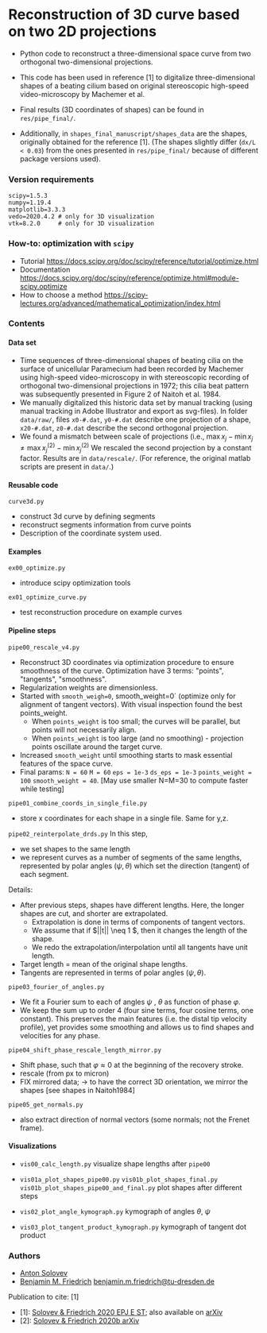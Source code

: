 # Reconstruction of 3D curve based on two 2D projections

- Python code to reconstruct a three-dimensional space curve from two orthogonal two-dimensional projections. 
- This code has been used in reference [1] to digitalize three-dimensional shapes of a beating cilium 
based on original stereoscopic high-speed video-microscopy by Machemer et al.
  
- Final results (3D coordinates of shapes) can be found in `res/pipe_final/`.
- Additionally, in `shapes_final_manuscript/shapes_data` are the shapes, originally obtained for the reference [1]. 
  (The shapes slightly differ (`dx/L < 0.03`) from the ones presented  in  `res/pipe_final/`
   because of different package versions used).

### Version requirements

```
scipy=1.5.3
numpy=1.19.4
matplotlib=3.3.3
vedo=2020.4.2 # only for 3D visualization
vtk=8.2.0     # only for 3D visualization
```


### How-to: optimization with `scipy`

- Tutorial https://docs.scipy.org/doc/scipy/reference/tutorial/optimize.html
- Documentation https://docs.scipy.org/doc/scipy/reference/optimize.html#module-scipy.optimize
- How to choose a method https://scipy-lectures.org/advanced/mathematical_optimization/index.html


### Contents

#### Data set

- Time sequences of three-dimensional shapes of beating cilia on the surface of unicellular Paramecium had been recorded
  by Machemer using high-speed video-microscopy in with stereoscopic recording of orthogonal two-dimensional projections in 1972;
  this cilia beat pattern was subsequently presented in Figure 2 of Naitoh et al. 1984.
- We manually digitalized this historic data set by manual tracking
  (using manual tracking in Adobe Illustrator and export as svg-files).
  In folder `data/raw/`, files `x0-#.dat`, `y0-#.dat` describe one projection of a shape,
   `x20-#.dat`, `z0-#.dat` describe the second orthogonal projection.
- We found a mismatch between scale of projections
  (i.e., $\max{x_j}-\min{x_j} \neq \max{x^{(2)}_j}-\min{x^{(2)}_j}$
  We rescaled the second projection by a constant factor. Results are in `data/rescale/`. 
  (For reference, the original matlab scripts are present in `data/`.)
  

#### Reusable code

`curve3d.py`
- construct 3d curve by defining segments
- reconstruct segments information from curve points
- Description of the coordinate system used.

#### Examples
`ex00_optimize.py`
 - introduce scipy optimization tools

`ex01_optimize_curve.py`
- test reconstruction procedure on example curves
    
#### Pipeline steps

`pipe00_rescale_v4.py`
- Reconstruct 3D coordinates via optimization procedure to ensure smoothness of the curve.
  Optimization have 3 terms: "points", "tangents", "smoothness".
- Regularization weights are dimensionless. 
- Started with `smooth_weigh=0`, smooth_weight=0` 
  (optimize only for alignment of tangent vectors). With visual inspection found the best points_weight.
  - When `points_weight` is too small; the curves will be parallel, but points will not necessarily align.
  - When `points_weight` is too large (and no smoothing) - projection points oscillate around the target curve.
- Increased `smooth_weight` until smoothing starts to mask essential features of the space curve.
- Final params: `N = 60` `M = 60` `eps = 1e-3` `ds_eps = 1e-3` `points_weight = 100` `smooth_weight = 40`.
  [May use smaller N=M=30 to compute faster while testing]
  
`pipe01_combine_coords_in_single_file.py`
- store x coordinates for each shape in a single file. Same for y,z.

`pipe02_reinterpolate_drds.py`
In this step, 
- we set shapes to the same length 
- we represent curves as a number of segments of the same lengths, 
  represented by polar angles $(\psi, \theta)$ which set the direction (tangent) of each segment.

Details:
- After previous steps, shapes have different lengths.
  Here, the longer shapes are cut, and shorter are extrapolated.
  - Extrapolation is done in terms of components of tangent vectors. 
  - We assume that if $||t|| \neq 1 $, then it changes the length of the shape.
  - We redo the extrapolation/interpolation until all tangents have unit length.
- Target length = mean of the original shape lengths.
- Tangents are represented in terms of polar angles $(\psi, \theta)$.

`pipe03_fourier_of_angles.py`
- We fit a Fourier sum to each of angles $\psi$ , $\theta$ as function of phase $\varphi$.
- We keep the sum up to order 4 (four sine terms, four cosine terms, one constant).
  This preserves the main features (i.e. the distal tip velocity profile), yet provides some smoothing 
  and allows us to find shapes and velocities for any phase.

`pipe04_shift_phase_rescale_length_mirror.py`
- Shift phase, such that $\varphi \approx 0$ at the beginning of the recovery stroke.
- rescale (from px to micron)
- FIX mirrored data; -> to have the correct 3D orientation, we mirror the shapes [see shapes in Naitoh1984]

`pipe05_get_normals.py`
- also extract direction of normal vectors (some normals; not the Frenet frame).


#### Visualizations

- `vis00_calc_length.py` visualize shape lengths after `pipe00`

- `vis01a_plot_shapes_pipe00.py` 
  `vis01b_plot_shapes_final.py`
  `vis01b_plot_shapes_pipe00_and_final.py`
   plot shapes after different steps

- `vis02_plot_angle_kymograph.py`
   kymograph of angles $\theta$, $\psi$

- `vis03_plot_tangent_product_kymograph.py`
    kymograph of tangent dot product
  
### Authors

- [Anton Solovev](https://github.com/icemtel)
- [Benjamin M. Friedrich](https://cfaed.tu-dresden.de/friedrich-home) benjamin.m.friedrich@tu-dresden.de

Publication to cite: [1]

- [1]: [Solovev & Friedrich 2020 EPJ E ST](https://link.springer.com/article/10.1140/epje/s10189-021-00016-x);  also available on [arXiv](https://arxiv.org/abs/2010.08111 ) 
- [2]: [Solovev & Friedrich 2020b arXiv](https://arxiv.org/abs/2012.11741)

